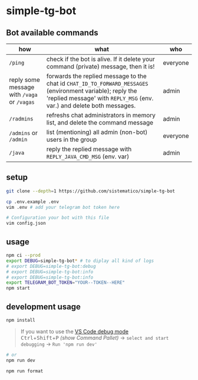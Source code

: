 # simple-tg-bot

## Bot available commands

| how                                         | what                                                                                                                                                                                 | who      |
| ------------------------------------------- | ------------------------------------------------------------------------------------------------------------------------------------------------------------------------------------ | -------- |
| `/ping`                                     | check if the bot is alive. If it delete your command (private) message, then it is!                                                                                                  | everyone |
| reply some message with `/vaga` or `/vagas` | forwards the replied message to the chat id `CHAT_ID_TO_FORWARD_MESSAGES` (environment variable); reply the 'replied message' with `REPLY_MSG` (env. var.) and delete both messages. | admin    |
| `/radmins`                                  | refreshs chat administrators in memory list, and delete the command message                                                                                                          | admin    |
| `/admins` or `/admin`                       | list (mentioning) all admin (non-bot) users in the group                                                                                                                             | everyone |
| `/java`                                     | reply the replied message with `REPLY_JAVA_CMD_MSG` (env. var)                                                                                                                       | admin    |

## setup

```bash
git clone --depth=1 https://github.com/sistematico/simple-tg-bot

cp .env.example .env
vim .env # add your telegram bot token here

# Configuration your bot with this file
vim config.json
```

## usage

```bash
npm ci --prod
export DEBUG=simple-tg-bot* # to diplay all kind of logs
# export DEBUG=simple-tg-bot:debug
# export DEBUG=simple-tg-bot:info
# export DEBUG=simple-tg-bot:info
export TELEGRAM_BOT_TOKEN="YOUR--TOKEN--HERE"
npm start
```

## development usage

```bash
npm install
```

> If you want to use the [VS Code debug mode](https://code.visualstudio.com/docs/nodejs/nodejs-debugging)  
> <kbd>Ctrl</kbd>+<kbd>Shift</kbd>+<kbd>P</kbd> _(show Command Pallet)_ → `select and start debugging` → `Run 'npm run dev'`

```bash
# or
npm run dev
```

```bash
npm run format
```
